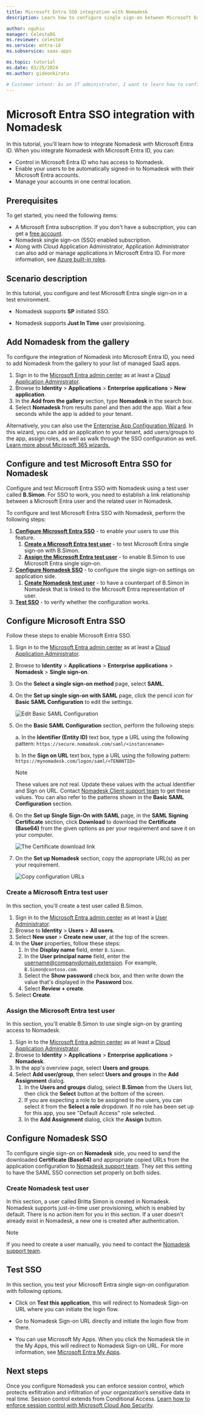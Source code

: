 ```yaml
---
title: Microsoft Entra SSO integration with Nomadesk
description: Learn how to configure single sign-on between Microsoft Entra ID and Nomadesk.

author: nguhiu
manager: CelesteDG
ms.reviewer: celested
ms.service: entra-id
ms.subservice: saas-apps

ms.topic: tutorial
ms.date: 03/25/2024
ms.author: gideonkiratu

# Customer intent: As an IT administrator, I want to learn how to configure single sign-on between Microsoft Entra ID and Nomadesk so that I can control who has access to Nomadesk, enable automatic sign-in with Microsoft Entra accounts, and manage my accounts in one central location.
---
```

# Microsoft Entra SSO integration with Nomadesk

In this tutorial, you'll learn how to integrate Nomadesk with Microsoft Entra ID. When you integrate Nomadesk with Microsoft Entra ID, you can:

* Control in Microsoft Entra ID who has access to Nomadesk.
* Enable your users to be automatically signed-in to Nomadesk with their Microsoft Entra accounts.
* Manage your accounts in one central location.

## Prerequisites

To get started, you need the following items:

* A Microsoft Entra subscription. If you don't have a subscription, you can get a [free account](https://azure.microsoft.com/free/).
* Nomadesk single sign-on (SSO) enabled subscription.
* Along with Cloud Application Administrator, Application Administrator can also add or manage applications in Microsoft Entra ID.
For more information, see [Azure built-in roles](~/identity/role-based-access-control/permissions-reference.md).

## Scenario description

In this tutorial, you configure and test Microsoft Entra single sign-on in a test environment.

* Nomadesk supports **SP** initiated SSO.

* Nomadesk supports **Just In Time** user provisioning.

## Add Nomadesk from the gallery

To configure the integration of Nomadesk into Microsoft Entra ID, you need to add Nomadesk from the gallery to your list of managed SaaS apps.

1. Sign in to the [Microsoft Entra admin center](https://entra.microsoft.com) as at least a [Cloud Application Administrator](~/identity/role-based-access-control/permissions-reference.md#cloud-application-administrator).
1. Browse to **Identity** > **Applications** > **Enterprise applications** > **New application**.
1. In the **Add from the gallery** section, type **Nomadesk** in the search box.
1. Select **Nomadesk** from results panel and then add the app. Wait a few seconds while the app is added to your tenant.

 Alternatively, you can also use the [Enterprise App Configuration Wizard](https://portal.office.com/AdminPortal/home?Q=Docs#/azureadappintegration). In this wizard, you can add an application to your tenant, add users/groups to the app, assign roles, as well as walk through the SSO configuration as well. [Learn more about Microsoft 365 wizards.](/microsoft-365/admin/misc/azure-ad-setup-guides)

<a name='configure-and-test-azure-ad-sso-for-nomadesk'></a>

## Configure and test Microsoft Entra SSO for Nomadesk

Configure and test Microsoft Entra SSO with Nomadesk using a test user called **B.Simon**. For SSO to work, you need to establish a link relationship between a Microsoft Entra user and the related user in Nomadesk.

To configure and test Microsoft Entra SSO with Nomadesk, perform the following steps:

1. **[Configure Microsoft Entra SSO](#configure-azure-ad-sso)** - to enable your users to use this feature.
    1. **[Create a Microsoft Entra test user](#create-an-azure-ad-test-user)** - to test Microsoft Entra single sign-on with B.Simon.
    1. **[Assign the Microsoft Entra test user](#assign-the-azure-ad-test-user)** - to enable B.Simon to use Microsoft Entra single sign-on.
1. **[Configure Nomadesk SSO](#configure-nomadesk-sso)** - to configure the single sign-on settings on application side.
    1. **[Create Nomadesk test user](#create-nomadesk-test-user)** - to have a counterpart of B.Simon in Nomadesk that is linked to the Microsoft Entra representation of user.
1. **[Test SSO](#test-sso)** - to verify whether the configuration works.

<a name='configure-azure-ad-sso'></a>

## Configure Microsoft Entra SSO

Follow these steps to enable Microsoft Entra SSO.

1. Sign in to the [Microsoft Entra admin center](https://entra.microsoft.com) as at least a [Cloud Application Administrator](~/identity/role-based-access-control/permissions-reference.md#cloud-application-administrator).
1. Browse to **Identity** > **Applications** > **Enterprise applications** > **Nomadesk** > **Single sign-on**.
1. On the **Select a single sign-on method** page, select **SAML**.
1. On the **Set up single sign-on with SAML** page, click the pencil icon for **Basic SAML Configuration** to edit the settings.

   ![Edit Basic SAML Configuration](common/edit-urls.png)

1. On the **Basic SAML Configuration** section, perform the following steps:

    a. In the **Identifier (Entity ID)** text box, type a URL using the following pattern:
    `https://secure.nomadesk.com/saml/<instancename>`

	b. In the **Sign on URL** text box, type a URL using the following pattern:
    `https://mynomadesk.com/logon/saml/<TENANTID>`

	> [!NOTE]
	> These values are not real. Update these values with the actual Identifier and Sign on URL. Contact [Nomadesk Client support team](mailto:support@nomadesk.com) to get these values. You can also refer to the patterns shown in the **Basic SAML Configuration** section.

1. On the **Set up Single Sign-On with SAML** page, in the **SAML Signing Certificate** section, click **Download** to download the **Certificate (Base64)** from the given options as per your requirement and save it on your computer.

	![The Certificate download link](common/certificatebase64.png)

1. On the **Set up Nomadesk** section, copy the appropriate URL(s) as per your requirement.

	![Copy configuration URLs](common/copy-configuration-urls.png)

<a name='create-an-azure-ad-test-user'></a>

### Create a Microsoft Entra test user 

In this section, you'll create a test user called B.Simon.

1. Sign in to the [Microsoft Entra admin center](https://entra.microsoft.com) as at least a [User Administrator](~/identity/role-based-access-control/permissions-reference.md#user-administrator).
1. Browse to **Identity** > **Users** > **All users**.
1. Select **New user** > **Create new user**, at the top of the screen.
1. In the **User** properties, follow these steps:
   1. In the **Display name** field, enter `B.Simon`.  
   1. In the **User principal name** field, enter the username@companydomain.extension. For example, `B.Simon@contoso.com`.
   1. Select the **Show password** check box, and then write down the value that's displayed in the **Password** box.
   1. Select **Review + create**.
1. Select **Create**.

<a name='assign-the-azure-ad-test-user'></a>

### Assign the Microsoft Entra test user

In this section, you'll enable B.Simon to use single sign-on by granting access to Nomadesk.

1. Sign in to the [Microsoft Entra admin center](https://entra.microsoft.com) as at least a [Cloud Application Administrator](~/identity/role-based-access-control/permissions-reference.md#cloud-application-administrator).
1. Browse to **Identity** > **Applications** > **Enterprise applications** > **Nomadesk**.
1. In the app's overview page, select **Users and groups**.
1. Select **Add user/group**, then select **Users and groups** in the **Add Assignment** dialog.
   1. In the **Users and groups** dialog, select **B.Simon** from the Users list, then click the **Select** button at the bottom of the screen.
   1. If you are expecting a role to be assigned to the users, you can select it from the **Select a role** dropdown. If no role has been set up for this app, you see "Default Access" role selected.
   1. In the **Add Assignment** dialog, click the **Assign** button.

## Configure Nomadesk SSO

To configure single sign-on on **Nomadesk** side, you need to send the downloaded **Certificate (Base64)** and appropriate copied URLs from the application configuration to [Nomadesk support team](mailto:support@nomadesk.com). They set this setting to have the SAML SSO connection set properly on both sides.

### Create Nomadesk test user

In this section, a user called Britta Simon is created in Nomadesk. Nomadesk supports just-in-time user provisioning, which is enabled by default. There is no action item for you in this section. If a user doesn't already exist in Nomadesk, a new one is created after authentication.

>[!NOTE]
>If you need to create a user manually, you need to contact the [Nomadesk support team](mailto:support@nomadesk.com).

## Test SSO

In this section, you test your Microsoft Entra single sign-on configuration with following options. 

* Click on **Test this application**, this will redirect to Nomadesk Sign-on URL where you can initiate the login flow. 

* Go to Nomadesk Sign-on URL directly and initiate the login flow from there.

* You can use Microsoft My Apps. When you click the Nomadesk tile in the My Apps, this will redirect to Nomadesk Sign-on URL. For more information, see [Microsoft Entra My Apps](/azure/active-directory/manage-apps/end-user-experiences#azure-ad-my-apps).

## Next steps

Once you configure Nomadesk you can enforce session control, which protects exfiltration and infiltration of your organization’s sensitive data in real time. Session control extends from Conditional Access. [Learn how to enforce session control with Microsoft Cloud App Security](/cloud-app-security/proxy-deployment-aad).
